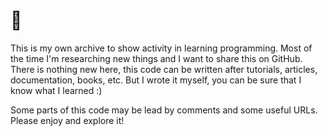 # 👋

This is my own archive to show activity in learning programming. Most of the time I'm researching new things and I want to share this on GitHub. There is nothing new here, this code can be written after tutorials, articles, documentation, books, etc.
But I wrote it myself, you can be sure that I know what I learned :)

Some parts of this code may be lead by comments and some useful URLs. Please enjoy and explore it!

